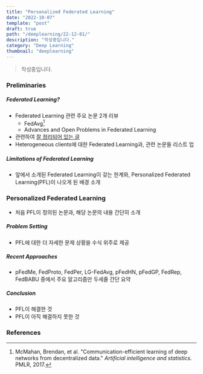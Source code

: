 ```yaml
---
title: "Personalized Federated Learning"
date: "2022-10-07"
template: "post"
draft: true
path: "/deeplearning/22-12-01/"
description: "작성중입니다."
category: "Deep Learning"
thumbnail: "deeplearning"
---
```


> 작성중입니다.

### Preliminaries

##### Federated Learning?

- Federated Learning 관련 주요 논문 2개 리뷰
  - FedAvg[^1]
  - Advances and Open Problems in Federated Learning
- 관련하여 [잘 정리되어 있는 글](https://medium.com/curg/연합-학습-federated-learning-그리고-챌린지-b5c481bd94b7)
- Heterogeneous clients에 대한 Federated Learning과, 관련 논문들 리스트 업

##### Limitations of Federated Learning

- 앞에서 소개된 Federated Learning이 갖는 한계와, Personalized Federated Learning(PFL)이 나오게 된 배경 소개

### Personalized Federated Learning

- 처음 PFL이 정의된 논문과, 해당 논문의 내용 간단히 소개

##### Problem Setting

- PFL에 대한 더 자세한 문제 상황을 수식 위주로 제공

##### Recent Approaches

- pFedMe, FedProto, FedPer, LG-FedAvg, pFedHN, pFedGP, FedRep, FedBABU 중에서 주요 알고리즘만 두세줄 간단 요약

##### Conclusion

- PFL이 해결한 것
- PFL이 아직 해결하지 못한 것

### References

[^1]:McMahan, Brendan, et al. "Communication-efficient learning of deep networks from decentralized data." *Artificial intelligence and statistics*. PMLR, 2017.
